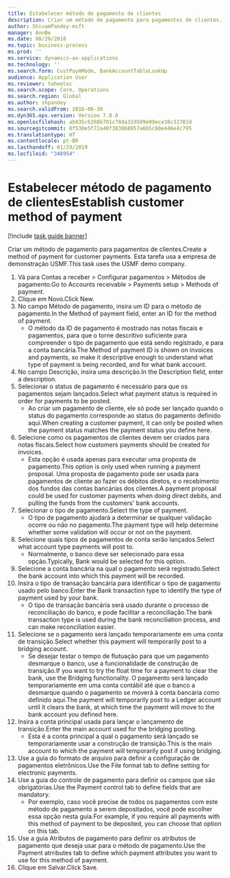 ```yaml
---
title: Estabelecer método de pagamento de clientes
description: Criar um método de pagamento para pagamentos de clientes.
author: ShivamPandey-msft
manager: AnnBe
ms.date: 08/29/2018
ms.topic: business-process
ms.prod: ''
ms.service: dynamics-ax-applications
ms.technology: ''
ms.search.form: CustPaymMode, BankAccountTableLookUp
audience: Application User
ms.reviewer: twheeloc
ms.search.scope: Core, Operations
ms.search.region: Global
ms.author: shpandey
ms.search.validFrom: 2016-06-30
ms.dyn365.ops.version: Version 7.0.0
ms.openlocfilehash: ab035c6268b701c78da32d589e99ece38c31781d
ms.sourcegitcommit: 0f530e5f72a40f383868957a6b5cb0e446e4c795
ms.translationtype: HT
ms.contentlocale: pt-BR
ms.lasthandoff: 01/29/2019
ms.locfileid: "348954"
---
```

# <a name="establish-customer-method-of-payment"></a><span data-ttu-id="0152a-103">Estabelecer método de pagamento de clientes</span><span class="sxs-lookup"><span data-stu-id="0152a-103">Establish customer method of payment</span></span>

[!include [task guide banner](../../includes/task-guide-banner.md)]

<span data-ttu-id="0152a-104">Criar um método de pagamento para pagamentos de clientes.</span><span class="sxs-lookup"><span data-stu-id="0152a-104">Create a method of payment for customer payments.</span></span> <span data-ttu-id="0152a-105">Esta tarefa usa a empresa de demonstração USMF.</span><span class="sxs-lookup"><span data-stu-id="0152a-105">This task uses the USMF demo company.</span></span>

1. <span data-ttu-id="0152a-106">Vá para Contas a receber > Configurar pagamentos > Métodos de pagamento.</span><span class="sxs-lookup"><span data-stu-id="0152a-106">Go to Accounts receivable > Payments setup > Methods of payment.</span></span>
2. <span data-ttu-id="0152a-107">Clique em Novo.</span><span class="sxs-lookup"><span data-stu-id="0152a-107">Click New.</span></span>
3. <span data-ttu-id="0152a-108">No campo Método de pagamento, insira um ID para o método de pagamento.</span><span class="sxs-lookup"><span data-stu-id="0152a-108">In the Method of payment field, enter an ID for the method of payment.</span></span>
    * <span data-ttu-id="0152a-109">O método da ID de pagamento é mostrado nas notas fiscais e pagamentos, para que o torne descritivo suficiente para compreender o tipo de pagamento que está sendo registrado, e para a conta bancária.</span><span class="sxs-lookup"><span data-stu-id="0152a-109">The Method of payment ID is shown on invoices and payments, so make it descriptive enough to understand what type of payment is being recorded, and for what bank account.</span></span>  
4. <span data-ttu-id="0152a-110">No campo Descrição, insira uma descrição.</span><span class="sxs-lookup"><span data-stu-id="0152a-110">In the Description field, enter a description.</span></span>
5. <span data-ttu-id="0152a-111">Selecionar o status de pagamento é necessário para que os pagamentos sejam lançados.</span><span class="sxs-lookup"><span data-stu-id="0152a-111">Select what payment status is required in order for payments to be posted.</span></span>
    * <span data-ttu-id="0152a-112">Ao criar um pagamento de cliente, ele só pode ser lançado quando o status do pagamento corresponde ao status do pagamento definido aqui.</span><span class="sxs-lookup"><span data-stu-id="0152a-112">When creating a customer payment, it can only be posted when the payment status matches the payment status you define here.</span></span>  
6. <span data-ttu-id="0152a-113">Selecione como os pagamentos de clientes devem ser criados para notas fiscais.</span><span class="sxs-lookup"><span data-stu-id="0152a-113">Select how customers payments should be created for invoices.</span></span>
    * <span data-ttu-id="0152a-114">Esta opção é usada apenas para executar uma proposta de pagamento.</span><span class="sxs-lookup"><span data-stu-id="0152a-114">This option is only used when running a payment proposal.</span></span> <span data-ttu-id="0152a-115">Uma proposta de pagamento pode ser usada para pagamentos de cliente ao fazer os débitos diretos, e o recebimento dos fundos das contas bancárias dos clientes.</span><span class="sxs-lookup"><span data-stu-id="0152a-115">A payment proposal could be used for customer payments when doing direct debits, and pulling the funds from the customers' bank accounts.</span></span>  
7. <span data-ttu-id="0152a-116">Selecionar o tipo de pagamento.</span><span class="sxs-lookup"><span data-stu-id="0152a-116">Select the type of payment.</span></span>
    * <span data-ttu-id="0152a-117">O tipo de pagamento ajudará a determinar se qualquer validação ocorre ou não no pagamento.</span><span class="sxs-lookup"><span data-stu-id="0152a-117">The payment type will help determine whether some validation will occur or not on the payment.</span></span>  
8. <span data-ttu-id="0152a-118">Selecione quais tipos de pagamentos de conta serão lançados.</span><span class="sxs-lookup"><span data-stu-id="0152a-118">Select what account type payments will post to.</span></span>
    * <span data-ttu-id="0152a-119">Normalmente, o banco deve ser selecionado para essa opção.</span><span class="sxs-lookup"><span data-stu-id="0152a-119">Typically, Bank would be selected for this option.</span></span>  
9. <span data-ttu-id="0152a-120">Selecione a conta bancária na qual o pagamento será registrado.</span><span class="sxs-lookup"><span data-stu-id="0152a-120">Select the bank account into which this payment will be recorded.</span></span>
10. <span data-ttu-id="0152a-121">Insira o tipo de transação bancária para identificar o tipo de pagamento usado pelo banco.</span><span class="sxs-lookup"><span data-stu-id="0152a-121">Enter the Bank transaction type to identify the type of payment used by your bank.</span></span>
    * <span data-ttu-id="0152a-122">O tipo de transação bancária será usado durante o processo de reconciliação do banco, e pode facilitar a reconciliação.</span><span class="sxs-lookup"><span data-stu-id="0152a-122">The bank transaction type is used during the bank reconciliation process, and can make reconciliation easier.</span></span>  
11. <span data-ttu-id="0152a-123">Selecione se o pagamento será lançado temporariamente em uma conta de transição.</span><span class="sxs-lookup"><span data-stu-id="0152a-123">Select whether this payment will temporarily post to a bridging account.</span></span>
    * <span data-ttu-id="0152a-124">Se desejar testar o tempo de flutuação para que um pagamento desmarque o banco, use a funcionalidade de construção de transição.</span><span class="sxs-lookup"><span data-stu-id="0152a-124">If you want to try the float time for a payment to clear the bank, use the Bridging functionality.</span></span> <span data-ttu-id="0152a-125">O pagamento será lançado temporariamente em uma conta contábil até que o banco a desmarque quando o pagamento se moverá à conta bancária como definido aqui.</span><span class="sxs-lookup"><span data-stu-id="0152a-125">The payment will temporarily post to a Ledger account until it clears the bank, at which time the payment will move to the bank account you defined here.</span></span>  
12. <span data-ttu-id="0152a-126">Insira a conta principal usada para lançar o lançamento de transição.</span><span class="sxs-lookup"><span data-stu-id="0152a-126">Enter the main account used for the bridging posting.</span></span>
    * <span data-ttu-id="0152a-127">Esta é a conta principal a qual o pagamento será lançado se temporariamente usar a construção de transição.</span><span class="sxs-lookup"><span data-stu-id="0152a-127">This is the main account to which the payment will temporarily post if using bridging.</span></span>  
13. <span data-ttu-id="0152a-128">Use a guia do formato de arquivo para definir a configuração de pagamentos eletrônicos.</span><span class="sxs-lookup"><span data-stu-id="0152a-128">Use the File format tab to define setting for electronic payments.</span></span>
14. <span data-ttu-id="0152a-129">Use a guia do controle de pagamento para definir os campos que são obrigatórias.</span><span class="sxs-lookup"><span data-stu-id="0152a-129">Use the Payment control tab to define fields that are mandatory.</span></span>
    * <span data-ttu-id="0152a-130">Por exemplo, caso você precise de todos os pagamentos com este método de pagamento a serem depositados, você pode escolher essa opção nesta guia.</span><span class="sxs-lookup"><span data-stu-id="0152a-130">For example, if you require all payments with this method of payment to be deposited, you can choose that option on this tab.</span></span>  
15. <span data-ttu-id="0152a-131">Use a guia Atributos de pagamento para definir os atributos de pagamento que deseja usar para o método de pagamento.</span><span class="sxs-lookup"><span data-stu-id="0152a-131">Use the Payment atrributes tab to define which payment attributes you want to use for this method of payment.</span></span>
16. <span data-ttu-id="0152a-132">Clique em Salvar.</span><span class="sxs-lookup"><span data-stu-id="0152a-132">Click Save.</span></span>


